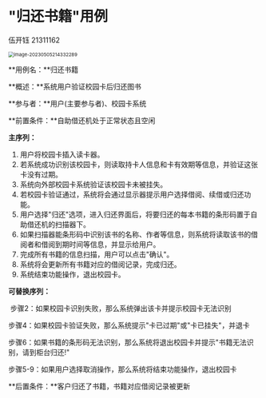 # "归还书籍"用例

伍开钰 21311162

<img src="D:\tools\typora_images\归还书籍用例\image-20230505214332289.png" alt="image-20230505214332289" style="zoom:67%;" />

**用例名：**归还书籍

**概述：**系统用户验证校园卡后归还图书

**参与者：**用户(主要参与者)、校园卡系统

**前置条件：**自助借还机处于正常状态且空闲

**主序列：**

1. 用户将校园卡插入读卡器。
2. 若系统成功识别该校园卡，则读取持卡人信息和卡有效期等信息，并验证这张卡没有过期。
2. 系统向外部校园卡系统验证该校园卡未被挂失。
3. 若校园卡验证通过，系统将会通过显示器提示用户选择借阅、续借或归还功能。
4. 用户选择"归还"选项，进入归还界面后，将要归还的每本书籍的条形码置于自助借还机的扫描器下。
5. 如果扫描器能条形码中识别该书的名称、作者等信息，则系统将读取该书的借阅者和借阅到期时间等信息，并显示给用户。
6. 完成所有书籍的信息扫描，用户可以点击"确认"。
6. 系统将会更新所有书籍对应的借阅记录，完成归还。
6. 系统结束功能操作，退出校园卡。

**可替换序列：**

​	步骤2：如果校园卡识别失败，那么系统弹出该卡并提示校园卡无法识别

​	步骤4：如果校园卡验证失败，那么系统提示"卡已过期"或"卡已挂失"，并退卡

​	步骤6：如果书籍的条形码无法识别，那么系统将退出校园卡并提示"书籍无法识别，请到柜台归还!"

​	步骤5-9：如果用户选择取消操作，那么系统将结束功能操作，退出校园卡

**后置条件：**客户归还了书籍，书籍对应借阅记录被更新
